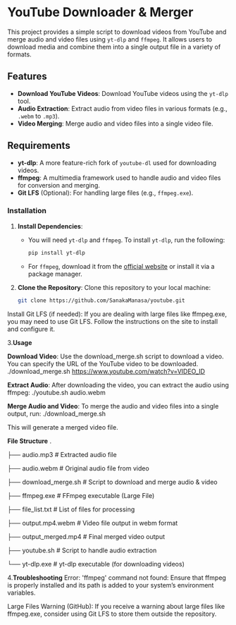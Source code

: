 # YouTube Downloader & Merger

This project provides a simple script to download videos from YouTube and merge audio and video files using `yt-dlp` and `ffmpeg`. It allows users to download media and combine them into a single output file in a variety of formats.

## Features
- **Download YouTube Videos**: Download YouTube videos using the `yt-dlp` tool.
- **Audio Extraction**: Extract audio from video files in various formats (e.g., `.webm` to `.mp3`).
- **Video Merging**: Merge audio and video files into a single video file.

## Requirements
- **yt-dlp**: A more feature-rich fork of `youtube-dl` used for downloading videos.
- **ffmpeg**: A multimedia framework used to handle audio and video files for conversion and merging.
- **Git LFS** (Optional): For handling large files (e.g., `ffmpeg.exe`).

### Installation

1. **Install Dependencies**:
   - You will need `yt-dlp` and `ffmpeg`. To install `yt-dlp`, run the following:
     ```bash
     pip install yt-dlp
     ```
   - For `ffmpeg`, download it from the [official website](https://ffmpeg.org/download.html) or install it via a package manager.

2. **Clone the Repository**:
   Clone this repository to your local machine:
   ```bash
   git clone https://github.com/SanakaManasa/youtube.git
Install Git LFS (if needed): If you are dealing with large files like ffmpeg.exe, you may need to use Git LFS. Follow the instructions on the site to install and configure it.

3.**Usage**

**Download Video**: Use the download_merge.sh script to download a video. You can specify the URL of the YouTube video to be downloaded.
./download_merge.sh https://www.youtube.com/watch?v=VIDEO_ID

**Extract Audio**: After downloading the video, you can extract the audio using ffmpeg:
./youtube.sh audio.webm

**Merge Audio and Video**: To merge the audio and video files into a single output, run:
./download_merge.sh

This will generate a merged video file.

**File Structure**
.

├── audio.mp3                # Extracted audio file

├── audio.webm               # Original audio file from video

├── download_merge.sh        # Script to download and merge audio & video

├── ffmpeg.exe               # FFmpeg executable (Large File)

├── file_list.txt            # List of files for processing

├── output.mp4.webm          # Video file output in webm format

├── output_merged.mp4        # Final merged video output

├── youtube.sh               # Script to handle audio extraction

└── yt-dlp.exe               # yt-dlp executable (for downloading videos)

4.**Troubleshooting**
Error: 'ffmpeg' command not found: Ensure that ffmpeg is properly installed and its path is added to your system’s environment variables.

Large Files Warning (GitHub): If you receive a warning about large files like ffmpeg.exe, consider using Git LFS to store them outside the repository.
